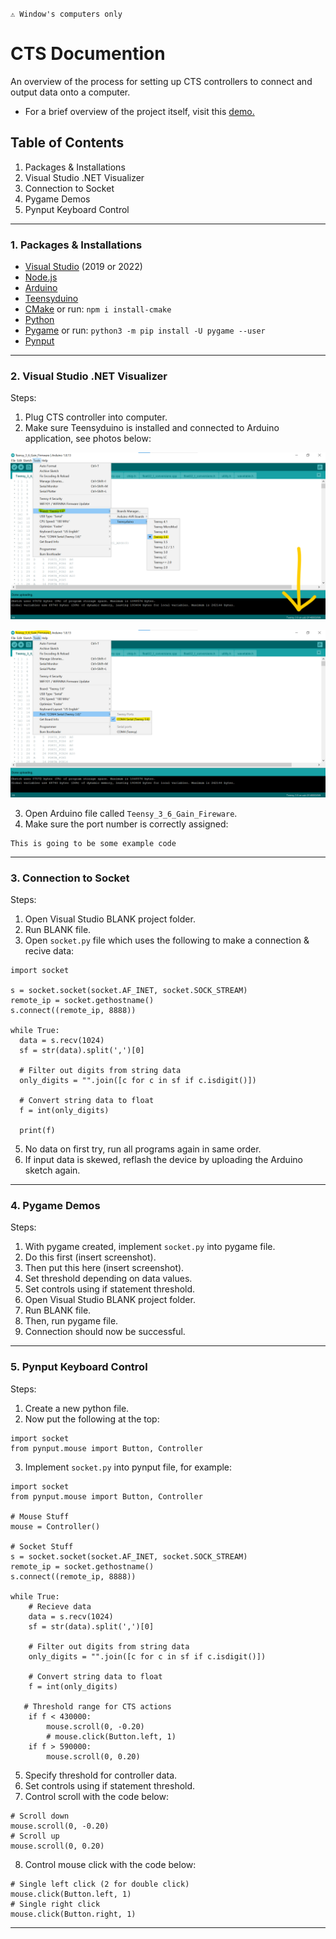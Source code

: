 `⚠️ Window's computers only`
# CTS Documention

An overview of the process for setting up CTS controllers to connect and output data onto a computer. </br>
- For a brief overview of the project itself, visit this [demo.](https://tpcav.github.io/CTS/)

## Table of Contents
1. Packages & Installations
2. Visual Studio .NET Visualizer
3. Connection to Socket
4. Pygame Demos
5. Pynput Keyboard Control

---

### 1. Packages & Installations
- [Visual Studio](https://visualstudio.microsoft.com/downloads/) (2019 or 2022)
- [Node.js](https://nodejs.org/en/download/)
- [Arduino](https://www.arduino.cc/en/software)
- [Teensyduino](https://www.pjrc.com/teensy/td_download.html)
- [CMake](https://cmake.org/download/)
or run: `npm i install-cmake` </br>
- [Python](https://www.python.org/downloads/)
- [Pygame](https://www.pygame.org/download.shtml)
or run: `python3 -m pip install -U pygame --user`</br>
- [Pynput](https://pypi.org/project/pynput/#files)

---

### 2. Visual Studio .NET Visualizer

Steps:
  1. Plug CTS controller into computer.
  2. Make sure Teensyduino is installed and connected to Arduino application, see photos below:
  
  <p align="center">
  <img src="teensy-menu-0.png" />
  </p>
  <p align="center">
  <img src="teensy-menu-1.png" />
  </p>
  
  3. Open Arduino file called ``Teensy_3_6_Gain_Fireware``.
  4.  Make sure the port number is correctly assigned:
```
This is going to be some example code
```

---

### 3. Connection to Socket

Steps:
  1. Open Visual Studio BLANK project folder.
  2. Run BLANK file.
  3. Open `socket.py` file which uses the following to make a connection & recive data:
  ```
import socket

s = socket.socket(socket.AF_INET, socket.SOCK_STREAM)
remote_ip = socket.gethostname()
s.connect((remote_ip, 8888))

while True:
    data = s.recv(1024)
    sf = str(data).split(',')[0]

    # Filter out digits from string data
    only_digits = "".join([c for c in sf if c.isdigit()]) 

    # Convert string data to float
    f = int(only_digits)

    print(f)
  ```
  5. No data on first try, run all programs again in same order.
  6. If input data is skewed, reflash the device by uploading the Arduino sketch again.
---

### 4. Pygame Demos

Steps:
1. With pygame created, implement `socket.py` into pygame file.
2. Do this first (insert screenshot).
3. Then put this here (insert screenshot).
4. Set threshold depending on data values.
5. Set controls using if statement threshold.
6. Open Visual Studio BLANK project folder.
7. Run BLANK file.
8. Then, run pygame file.
9. Connection should now be successful.
---

### 5. Pynput Keyboard Control

Steps:
1. Create a new python file.
2. Now put the following at the top:
```
import socket
from pynput.mouse import Button, Controller
```
3. Implement `socket.py` into pynput file, for example:
```
import socket
from pynput.mouse import Button, Controller

# Mouse Stuff
mouse = Controller()

# Socket Stuff
s = socket.socket(socket.AF_INET, socket.SOCK_STREAM)
remote_ip = socket.gethostname()
s.connect((remote_ip, 8888))

while True:
    # Recieve data
    data = s.recv(1024)
    sf = str(data).split(',')[0]

    # Filter out digits from string data
    only_digits = "".join([c for c in sf if c.isdigit()])

    # Convert string data to float
    f = int(only_digits)

   # Threshold range for CTS actions
    if f < 430000:
        mouse.scroll(0, -0.20)
        # mouse.click(Button.left, 1)
    if f > 590000:
        mouse.scroll(0, 0.20)
```

5. Specify threshold for controller data.
6. Set controls using if statement threshold.
7. Control scroll with the code below:
```
# Scroll down
mouse.scroll(0, -0.20)
# Scroll up
mouse.scroll(0, 0.20)
```
8. Control mouse click with the code below:
```
# Single left click (2 for double click)
mouse.click(Button.left, 1)
# Single right click
mouse.click(Button.right, 1)
```
---
